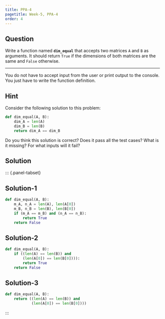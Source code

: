 ```yaml
---
title: PPA-4
pagetitle: Week-5, PPA-4
order: 4
---
```


## Question

Write a function named **`dim_equal`** that accepts two matrices `A` and `B` as arguments. It should return `True` if the dimensions of both matrices are the same and `False` otherwise.

<hr>

You do not have to accept input from the user or print output to the console. You just have to write the function definition.

## Hint

Consider the following solution to this problem:

```python
def dim_equal(A, B):
    dim_A = len(A)
    dim_B = len(B)
    return dim_A == dim_B
```

Do you think this solution is correct? Does it pass all the test cases? What is it missing? For what inputs will it fail?

## Solution

::: {.panel-tabset}

## Solution-1

```python
def dim_equal(A, B):
    m_A, n_A = len(A), len(A[0])
    m_B, n_B = len(B), len(B[0])
    if (m_A == m_B) and (n_A == n_B):
        return True
   	return False
```

## Solution-2

```python
def dim_equal(A, B):
    if ((len(A) == len(B)) and 
        (len(A[0]) == len(B[0]))):
        return True
    return False
```

## Solution-3

```python
def dim_equal(A, B):
    return ((len(A) == len(B)) and
            (len(A[0]) == len(B[0])))
```

:::